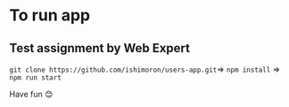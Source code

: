 # To run app
## Test assignment by Web Expert
`git clone https://github.com/ishimoron/users-app.git`=>
`npm install` =>
`npm run start`

Have fun 😊
